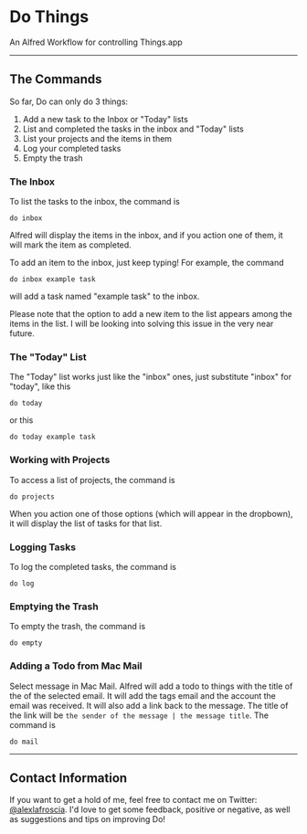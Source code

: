 # Do Things

An Alfred Workflow for controlling Things.app

***

## The Commands

So far, Do can only do 3 things:

1. Add a new task to the Inbox or "Today" lists
2. List and completed the tasks in the inbox and "Today" lists
3. List your projects and the items in them
4. Log your completed tasks
5. Empty the trash

### The Inbox

To list the tasks to the inbox, the command is

    do inbox
    
Alfred will display the items in the inbox, and if you action one of them, it will mark the item as completed.

To add an item to the inbox, just keep typing! For example, the command

    do inbox example task
    
will add a task named "example task" to the inbox.

Please note that the option to add a new item to the list appears among the items in the list. I will be looking into solving this issue in the very near future.

### The "Today" List

The "Today" list works just like the "inbox" ones, just substitute "inbox" for "today", like this

    do today
    
or this

    do today example task
    
### Working with Projects

To access a list of projects, the command is

    do projects
    
When you action one of those options (which will appear in the dropbown), it will display the list of tasks for that list.

### Logging Tasks

To log the completed tasks, the command is

    do log

### Emptying the Trash

To empty the trash, the command is

    do empty

### Adding a Todo from Mac Mail

Select message in Mac Mail.  Alfred will add a todo to things with the title of the of the selected email.  It will add the tags email and the account the email was received.  It will also add a link back to the message.  The title of the link will be `the sender of the message | the message title`.  The command is 

	do mail

*** 
## Contact Information

If you want to get a hold of me, feel free to contact me on Twitter: [@alexlafroscia](https://twitter.com/AlexLaFroscia).  I'd love to get some feedback, positive or negative, as well as suggestions and tips on improving Do!
